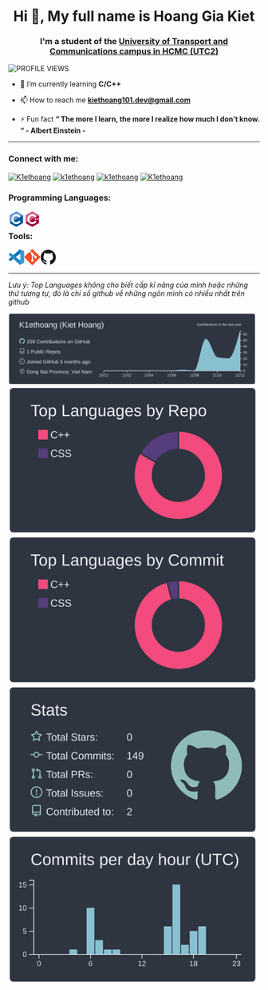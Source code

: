 <h1 align="center">Hi 👋, My full name is Hoang Gia Kiet</h1>
<h3 align="center">I'm a student of the <a href="https://vi.wikipedia.org/wiki/Tr%C6%B0%E1%BB%9Dng_%C4%90%E1%BA%A1i_h%E1%BB%8Dc_Giao_th%C3%B4ng_V%E1%BA%ADn_t%E1%BA%A3i_c%C6%A1_s%E1%BB%9F_2" title="University of Transport and Communications campus in HCMC">University of Transport and Communications campus in HCMC (UTC2)</a></h3>

![PROFILE VIEWS](https://komarev.com/ghpvc/?username=K1ethoang&color=brightgreen)

- 🌱 I’m currently learning **C/C++**

- 📫 How to reach me **kiethoang101.dev@gmail.com**

- ⚡ Fun fact **“ The more I learn, the more I realize how much I don't know. “ - Albert Einstein -**

---

### Connect with me:
<p align="left">
<a href="https://fb.com/K1ethoang" target="blank"><img align="center" src="https://raw.githubusercontent.com/rahuldkjain/github-profile-readme-generator/master/src/images/icons/Social/facebook.svg" alt="K1ethoang" height="30" width="40" /></a> 
<a href="https://instagram.com/k1ethoang" target="blank"><img align="center" src="https://raw.githubusercontent.com/rahuldkjain/github-profile-readme-generator/master/src/images/icons/Social/instagram.svg" alt="k1ethoang" height="30" width="40" /></a>
 <a href="https://linkedin.com/in/k1ethoang" target="blank"><img align="center" src="https://raw.githubusercontent.com/rahuldkjain/github-profile-readme-generator/master/src/images/icons/Social/linked-in-alt.svg" alt="k1ethoang" height="30" width="40" /></a>
<a href="https://www.youtube.com/channel/UCK5Ey9NoSyo7PYBmM3OvjtQ" target="blank"><img align="center" src="https://raw.githubusercontent.com/rahuldkjain/github-profile-readme-generator/master/src/images/icons/Social/youtube.svg" alt="K1ethoang" height="30" width="40" /></a>
<!-- <a href="https://twitter.com/k1ethoang" target="blank"><img align="center" src="https://raw.githubusercontent.com/rahuldkjain/github-profile-readme-generator/master/src/images/icons/Social/twitter.svg" alt="k1ethoang" height="30" width="40" /></a> -->
<!--  <a href="https://codeforces.com/profile/K1ethoang" target="blank"><img align="center" src="https://cdn.jsdelivr.net/npm/simple-icons@3.0.1/icons/codeforces.svg" alt="K1ethoang" height="30" width="40" /></a> -->
</p>

### Programming Languages:
<img align='left' height="32" width="32" src="https://raw.githubusercontent.com/devicons/devicon/master/icons/c/c-original.svg" />
<img align='left' height="32" width="32" src="https://raw.githubusercontent.com/devicons/devicon/master/icons/cplusplus/cplusplus-original.svg" />
<br>

### Tools:
<img align='left' height="32" width="32" src="https://raw.githubusercontent.com/devicons/devicon/master/icons/vscode/vscode-original.svg" />
<img align='left' height="32" width="32" src="https://raw.githubusercontent.com/devicons/devicon/master/icons/git/git-original.svg" />
<img align='left' height="32" width="32" src="https://raw.githubusercontent.com/devicons/devicon/master/icons/github/github-original.svg" />
<br>
<br>

---
_Lưu ý: Top Languages không cho biết cấp kĩ năng của mình hoặc những thứ tương tự, đó là chỉ số github về những ngôn mình có nhiều nhất trên github_


[![](https://raw.githubusercontent.com/K1ethoang/K1ethoang/main/profile-summary-card-output/nord_dark/0-profile-details.svg)](https://github.com/vn7n24fzkq/github-profile-summary-cards)
[![](https://raw.githubusercontent.com/K1ethoang/K1ethoang/main/profile-summary-card-output/nord_dark/1-repos-per-language.svg)](https://github.com/vn7n24fzkq/github-profile-summary-cards) [![](https://raw.githubusercontent.com/K1ethoang/K1ethoang/main/profile-summary-card-output/nord_dark/2-most-commit-language.svg)](https://github.com/vn7n24fzkq/github-profile-summary-cards)
[![](https://raw.githubusercontent.com/K1ethoang/K1ethoang/main/profile-summary-card-output/nord_dark/3-stats.svg)](https://github.com/vn7n24fzkq/github-profile-summary-cards) [![](https://raw.githubusercontent.com/K1ethoang/K1ethoang/main/profile-summary-card-output/nord_dark/4-productive-time.svg)](https://github.com/vn7n24fzkq/github-profile-summary-cards)




